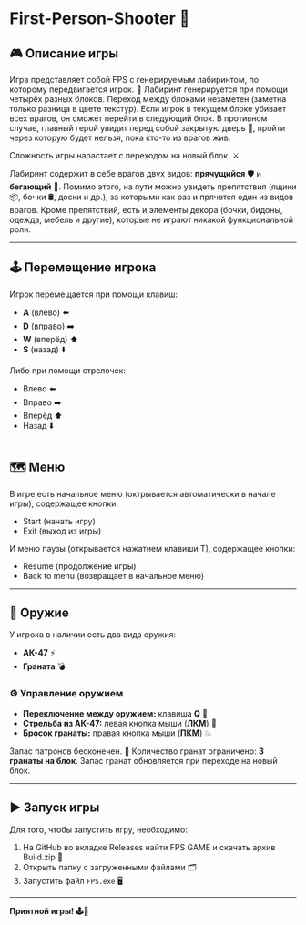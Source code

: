 # First-Person-Shooter 🚀

## 🎮 Описание игры

Игра представляет собой FPS с генерируемым лабиринтом, по которому передвигается игрок. 🧩 Лабиринт генерируется при помощи четырёх разных блоков. Переход между блоками незаметен (заметна только разница в цвете текстур). Если игрок в текущем блоке убивает всех врагов, он сможет перейти в следующий блок. В противном случае, главный герой увидит перед собой закрытую дверь 🚪, пройти через которую будет нельзя, пока кто-то из врагов жив.

Сложность игры нарастает с переходом на новый блок. ⚔️

Лабиринт содержит в себе врагов двух видов: **прячущийся** 🛡️ и **бегающий** 🏃. Помимо этого, на пути можно увидеть препятствия (ящики 📦, бочки 🛢️, доски и др.), за которыми как раз и прячется один из видов врагов. Кроме препятствий, есть и элементы декора (бочки, бидоны, одежда, мебель и другие), которые не играют никакой функциональной роли.

---

## 🕹️ Перемещение игрока

Игрок перемещается при помощи клавиш:
- **A** (влево)  ⬅️
- **D** (вправо) ➡️
- **W** (вперёд) ⬆️
- **S** (назад)  ⬇️

Либо при помощи стрелочек:
- Влево  ⬅️
- Вправо ➡️
- Вперёд ⬆️
- Назад  ⬇️

---

## 🗺️ Меню

В игре есть начальное меню (октрывается автоматически в начале игры), содержащее кнопки:
- Start (начать игру)
- Exit (выход из игры)

И меню паузы (открывается нажатием клавиши Т), содержащее кнопки:
- Resume (продолжение игры)
- Back to menu (возвращает в начальное меню)

---

## 🔫 Оружие

У игрока в наличии есть два вида оружия:
- **АК-47** ⚡
- **Граната** 💣

### ⚙️ Управление оружием
- **Переключение между оружием:** клавиша **Q** 🔄
- **Стрельба из АК-47:** левая кнопка мыши (**ЛКМ**) 🎯
- **Бросок гранаты:** правая кнопка мыши (**ПКМ**) 💥

Запас патронов бесконечен. 🔄 Количество гранат ограничено: **3 гранаты на блок**. Запас гранат обновляется при переходе на новый блок.

---

## ▶️ Запуск игры

Для того, чтобы запустить игру, необходимо:
1. На GitHub во вкладке Releases найти FPS GAME и скачать архив Build.zip 📂
2. Открыть папку с загруженными файлами 🗂️
3. Запустить файл `FPS.exe` 🖥️
---

**Приятной игры! 🕹️🎉**
